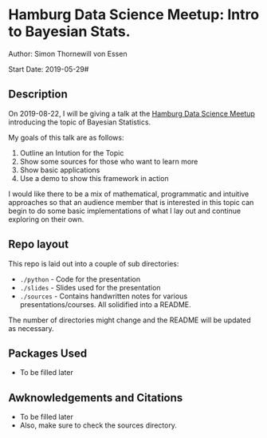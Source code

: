 # Hamburg Data Science Meetup: Intro to Bayesian Stats.
Author: Simon Thornewill von Essen

Start Date: 2019-05-29#

## Description

On 2019-08-22, I will be giving a talk at the [Hamburg Data Science Meetup](https://www.meetup.com/Hamburg-Data-Science-Meetup/events/259329049/)
introducing the topic of Bayesian Statistics.

My goals of this talk are as follows:

1. Outline an Intution for the Topic
2. Show some sources for those who want to learn more
3. Show basic applications
4. Use a demo to show this framework in action

I would like there to be a mix of mathematical, programmatic and intuitive approaches so that an audience member that is interested in this topic can 
begin to do some basic implementations of what I lay out and continue exploring on their own.

## Repo layout

This repo is laid out into a couple of sub directories:

* `./python` - Code for the presentation
* `./slides` - Slides used for the presentation
* `./sources` - Contains handwritten notes for various presentations/courses. All solidified into a README.

The number of directories might change and the README will be updated as necessary.

## Packages Used

* To be filled later

## Awknowledgements and Citations

* To be filled later
* Also, make sure to check the sources directory.
